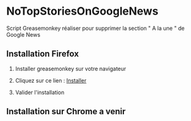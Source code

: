 # NoTopStoriesOnGoogleNews


Script Greasemonkey réaliser pour supprimer la section " A la une " de Google News


## Installation Firefox

1. Installer greasemonkey sur votre navigateur

2. Cliquez sur ce lien : [Installer](https://github.com/dat-Antho/NoTopStoriesOnGoogleNews/raw/master/noTopStories.user.js)

3. Valider l'installation


## Installation sur Chrome a venir
